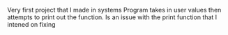 
Very first project that I made in systems Program takes in user values then attempts to print out the function. 
Is an issue with the print function that I intened on fixing
